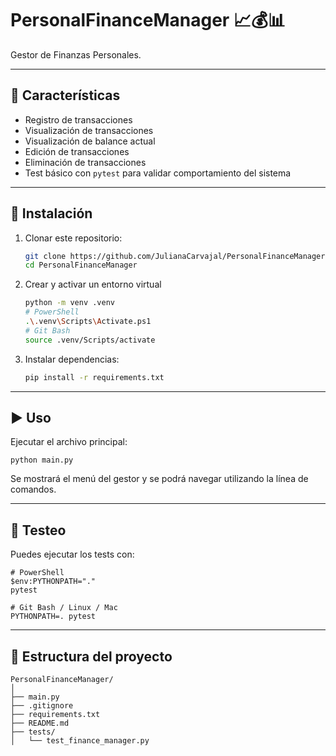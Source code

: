 # PersonalFinanceManager 📈💰📊

Gestor de Finanzas Personales.

---

## 🚀 Características

- Registro de transacciones
- Visualización de transacciones
- Visualización de balance actual
- Edición de transacciones
- Eliminación de transacciones 
- Test básico con `pytest` para validar comportamiento del sistema

---

## 🔧 Instalación

1. Clonar este repositorio:
    ```bash
   git clone https://github.com/JulianaCarvajal/PersonalFinanceManager.git
   cd PersonalFinanceManager
   ```
2. Crear y activar un entorno virtual
    ```bash
   python -m venv .venv
   # PowerShell
   .\.venv\Scripts\Activate.ps1
   # Git Bash
   source .venv/Scripts/activate
   ```
3. Instalar dependencias:
    ```bash
   pip install -r requirements.txt
   ```

---

## ▶️ Uso

Ejecutar el archivo principal:
```
python main.py
```
Se mostrará el menú del gestor y se podrá navegar utilizando la línea de comandos.

---

## 🧪 Testeo

Puedes ejecutar los tests con:
```
# PowerShell
$env:PYTHONPATH="."
pytest

# Git Bash / Linux / Mac
PYTHONPATH=. pytest
```

---

## 📂 Estructura del proyecto

```
PersonalFinanceManager/
│
├── main.py
├── .gitignore
├── requirements.txt
├── README.md
├── tests/
│   └── test_finance_manager.py
```

